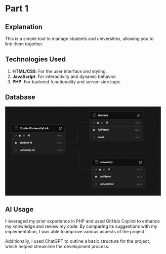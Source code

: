 # Part 1

## Explanation

This is a simple tool to manage students and universities, allowing you to link them together.

## Technologies Used

1. **HTML/CSS**: For the user interface and styling.
2. **JavaScript**: For interactivity and dynamic behavior.
3. **PHP**: For backend functionality and server-side logic.

## Database

![Database Schema](db-respresentation.png)

## AI Usage

I leveraged my prior experience in PHP and used GitHub Copilot to enhance my knowledge and review my code. By comparing its suggestions with my implementation, I was able to improve various aspects of the project.

Additionally, I used ChatGPT to outline a basic structure for the project, which helped streamline the development process.
